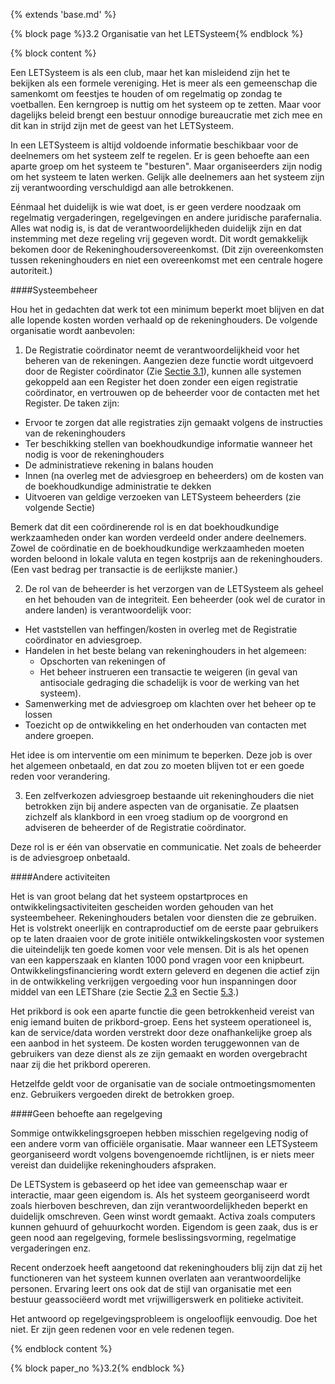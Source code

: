 {% extends 'base.md' %}

{% block page %}3.2 Organisatie van het LETSysteem{% endblock %}

{% block content %}

Een LETSysteem is als een club, maar het kan misleidend zijn het te bekijken als
een formele vereniging. Het is meer als een gemeenschap die samenkomt om feestjes
te houden of om regelmatig op zondag te voetballen. Een kerngroep is nuttig om
het systeem op te zetten. Maar voor dagelijks beleid brengt een bestuur onnodige
bureaucratie met zich mee en dit kan in strijd zijn met de geest van het LETSysteem.

In een LETSysteem is altijd voldoende informatie beschikbaar voor de deelnemers
om het systeem zelf te regelen. Er is geen behoefte aan een aparte groep om het
systeem te "besturen". Maar organiseerders zijn nodig om het systeem te laten
werken. Gelijk alle deelnemers aan het systeem zijn zij verantwoording verschuldigd
aan alle betrokkenen.

Eénmaal het duidelijk is wie wat doet, is er geen verdere noodzaak om regelmatig
vergaderingen, regelgevingen en andere juridische parafernalia. Alles wat nodig
is, is dat de verantwoordelijkheden duidelijk zijn en dat instemming met deze
regeling vrij gegeven wordt. Dit wordt gemakkelijk bekomen door de Rekeninghoudersovereenkomst.
(Dit zijn overeenkomsten tussen rekeninghouders en niet een overeenkomst met een
centrale hogere autoriteit.)

####Systeembeheer

Hou het in gedachten dat werk tot een minimum beperkt moet blijven en dat alle
lopende kosten worden verhaald op de rekeninghouders. De volgende
organisatie wordt aanbevolen:

1) De Registratie coördinator neemt de verantwoordelijkheid voor het beheren van de
rekeningen. Aangezien deze functie wordt uitgevoerd door de Register coördinator
(Zie [Sectie 3.1](3.1.html)), kunnen alle systemen gekoppeld aan een Register het doen
zonder een eigen registratie coördinator, en vertrouwen op de beheerder voor de contacten met het
Register. De taken zijn:

* Ervoor te zorgen dat alle registraties zijn gemaakt volgens de instructies van de rekeninghouders
* Ter beschikking stellen van boekhoudkundige informatie wanneer het nodig is voor de rekeninghouders
* De administratieve rekening in balans houden
* Innen (na overleg met de adviesgroep en beheerders) om de kosten van de boekhoudkundige administratie te dekken
* Uitvoeren van geldige verzoeken van LETSysteem beheerders (zie volgende Sectie)

Bemerk dat dit een coördinerende rol is en dat boekhoudkundige werkzaamheden
onder kan worden verdeeld onder andere deelnemers. Zowel de coördinatie en de
boekhoudkundige werkzaamheden moeten worden beloond in lokale valuta en tegen kostprijs
aan de rekeninghouders. (Een vast bedrag per transactie is de eerlijkste manier.)

2) De rol van de beheerder is het verzorgen van de LETSysteem als geheel en
het behouden van de integriteit. Een beheerder (ook wel de curator in
andere landen) is verantwoordelijk voor:

* Het vaststellen van heffingen/kosten in overleg met de Registratie coördinator en adviesgroep.
* Handelen in het beste belang van rekeninghouders in het algemeen:
   * Opschorten van rekeningen of
   * Het beheer instrueren een transactie te weigeren (in geval van antisociale gedraging
   die schadelijk is voor de werking van het systeem).
* Samenwerking met de adviesgroep om klachten over het beheer op te lossen
* Toezicht op de ontwikkeling en het onderhouden van contacten met andere groepen.

Het idee is om interventie om een minimum te beperken. Deze job is over het algemeen
onbetaald, en dat zou zo moeten blijven tot er een goede reden voor verandering.

3) Een zelfverkozen adviesgroep bestaande uit rekeninghouders die niet betrokken
zijn bij andere aspecten van de organisatie. Ze plaatsen zichzelf als klankbord
in een vroeg stadium op de voorgrond en adviseren de beheerder of de Registratie coördinator.

Deze rol is er één van observatie en communicatie. Net zoals de beheerder is
de adviesgroep onbetaald. 

####Andere activiteiten

Het is van groot belang dat het systeem opstartproces en ontwikkelingsactiviteiten
gescheiden worden gehouden van het systeembeheer. Rekeninghouders betalen voor diensten
die ze gebruiken. Het is volstrekt oneerlijk en contraproductief om de eerste paar
gebruikers op te laten draaien voor de grote initiële ontwikkelingskosten voor systemen 
die uiteindelijk ten goede komen voor vele mensen. Dit is als het openen van een kapperszaak
en klanten 1000 pond vragen voor een knipbeurt. Ontwikkelingsfinanciering wordt extern
geleverd en degenen die actief zijn in de ontwikkeling verkrijgen vergoeding voor
hun inspanningen door middel van een LETShare (zie Sectie [2.3](2.3.html) en Sectie [5.3](5.3.html).)

Het prikbord is ook een aparte functie die geen betrokkenheid vereist van enig iemand
buiten de prikbord-groep. Eens het systeem operationeel is, kan de service/data worden
verstrekt door deze onafhankelijke groep als een aanbod in het systeem. De kosten
worden teruggewonnen van de gebruikers van deze dienst als ze zijn gemaakt
en worden overgebracht naar zij die het prikbord opereren.

Hetzelfde geldt voor de organisatie van de sociale ontmoetingsmomenten enz.
Gebruikers vergoeden direkt de betrokken groep.

####Geen behoefte aan regelgeving

Sommige ontwikkelingsgroepen hebben misschien regelgeving nodig of een andere
vorm van officiële organisatie. Maar wanneer een LETSysteem georganiseerd wordt
volgens bovengenoemde richtlijnen, is er niets meer vereist dan duidelijke rekeninghouders
afspraken.

De LETSystem is gebaseerd op het idee van gemeenschap waar er interactie, maar
geen eigendom is. Als het systeem georganiseerd wordt zoals hierboven beschreven, 
dan zijn verantwoordelijkheden beperkt en duidelijk omschreven. Geen winst wordt gemaakt.
Activa zoals computers kunnen gehuurd of gehuurkocht worden. Eigendom is geen
zaak, dus is er geen nood aan regelgeving, formele beslissingsvorming, regelmatige
vergaderingen enz.

Recent onderzoek heeft aangetoond dat rekeninghouders blij zijn dat zij
het functioneren van het systeem kunnen overlaten aan verantwoordelijke personen.
Ervaring leert ons ook dat de stijl van organisatie met een bestuur geassociëerd
wordt met vrijwilligerswerk en politieke activiteit.

Het antwoord op regelgevingsprobleem is ongelooflijk eenvoudig. Doe het niet.
Er zijn geen redenen voor en vele redenen tegen.

{% endblock content %}

{% block paper_no %}3.2{% endblock %}

